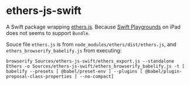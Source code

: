 # ethers-js-swift

A Swift package wrapping [ethers.js](https://github.com/ethers-io/ethers.js). Because [Swift Playgrounds](https://apps.apple.com/app/id908519492) on iPad does not seems to support `Bundle`.

Souce file `ethers.js` is from `node_modules/ethers/dist/ethers.js`, and `ethers_browserify_babelify.js` from executing:

```
browserify Sources/ethers-js-swift/ethers_export.js --standalone Ethers -o Sources/ethers-js-swift/ethers_browserify_babelify.js -t [ babelify --presets [ @babel/preset-env ] --plugins [ @babel/plugin-proposal-class-properties ] --no-compact]
```
